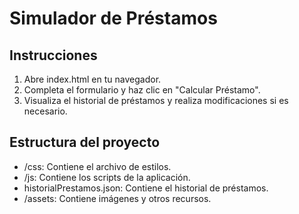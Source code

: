 # Simulador de Préstamos

## Instrucciones

1. Abre index.html en tu navegador.
2. Completa el formulario y haz clic en "Calcular Préstamo".
3. Visualiza el historial de préstamos y realiza modificaciones si es necesario.

## Estructura del proyecto

- /css: Contiene el archivo de estilos.
- /js: Contiene los scripts de la aplicación.
- historialPrestamos.json: Contiene el historial de préstamos.
- /assets: Contiene imágenes y otros recursos.
